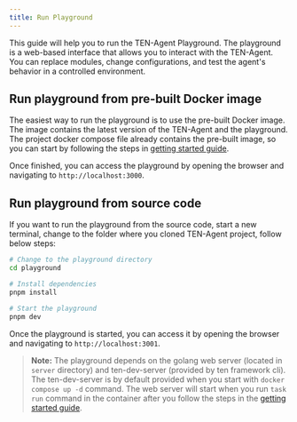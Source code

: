 ```yaml
---
title: Run Playground
---
```


This guide will help you to run the TEN-Agent Playground. The playground is a web-based interface that allows you to interact with the TEN-Agent. You can replace modules, change configurations, and test the agent's behavior in a controlled environment.

## Run playground from pre-built Docker image

The easiest way to run the playground is to use the pre-built Docker image. The image contains the latest version of the TEN-Agent and the playground. The project docker compose file already contains the pre-built image, so you can start by following the steps in [getting started guide](https://doc.theten.ai/ten-agent/getting_started).

Once finished, you can access the playground by opening the browser and navigating to `http://localhost:3000`.

## Run playground from source code

If you want to run the playground from the source code, start a new terminal, change to the folder where you cloned TEN-Agent project, follow below steps:

```bash
# Change to the playground directory
cd playground

# Install dependencies
pnpm install

# Start the playground
pnpm dev
```

Once the playground is started, you can access it by opening the browser and navigating to `http://localhost:3001`.

> **Note:** The playground depends on the golang web server (located in `server` directory) and ten-dev-server (provided by ten framework cli). The ten-dev-server is by default provided when you start with `docker compose up -d` command. The web server will start when you run `task run` command in the container after you follow the steps in the [getting started guide](https://doc.theten.ai/ten-agent/getting_started).
